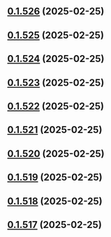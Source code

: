 ## [0.1.526](https://github.com/binary-braids/terraform-oracle/compare/v0.1.525...v0.1.526) (2025-02-25)



## [0.1.525](https://github.com/binary-braids/terraform-oracle/compare/v0.1.524...v0.1.525) (2025-02-25)



## [0.1.524](https://github.com/binary-braids/terraform-oracle/compare/v0.1.523...v0.1.524) (2025-02-25)



## [0.1.523](https://github.com/binary-braids/terraform-oracle/compare/v0.1.522...v0.1.523) (2025-02-25)



## [0.1.522](https://github.com/binary-braids/terraform-oracle/compare/v0.1.521...v0.1.522) (2025-02-25)



## [0.1.521](https://github.com/binary-braids/terraform-oracle/compare/v0.1.520...v0.1.521) (2025-02-25)



## [0.1.520](https://github.com/binary-braids/terraform-oracle/compare/v0.1.519...v0.1.520) (2025-02-25)



## [0.1.519](https://github.com/binary-braids/terraform-oracle/compare/v0.1.518...v0.1.519) (2025-02-25)



## [0.1.518](https://github.com/binary-braids/terraform-oracle/compare/v0.1.517...v0.1.518) (2025-02-25)



## [0.1.517](https://github.com/binary-braids/terraform-oracle/compare/v0.1.516...v0.1.517) (2025-02-25)



